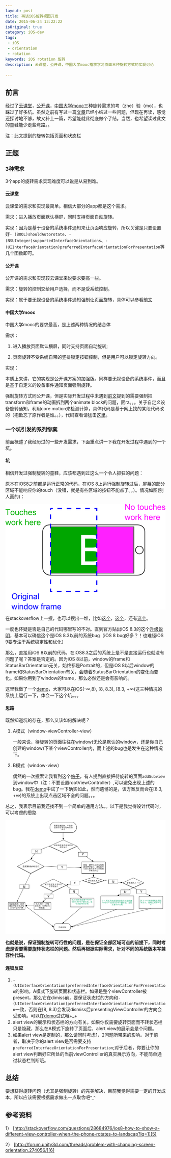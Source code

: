 ```yaml
---
layout: post
title: 再谈iOS旋转视图开发
date: 2015-06-24 13:22:22
isOriginal: true
category: iOS-dev
tags:
 - iOS
 - orientation
 - rotation
keywords: iOS rotation 旋转
description: 云课堂，公开课，中国大学mooc播放学习页面三种旋转方式的实现讨论

---
```


## 前言

经过了[云课堂][1]，[公开课][2]，[中国大学mooc][3]三种旋转需求的考（zhe）验（mo），也踩过了好多坑。虽然之前有写过一篇[文章][4]已经小结过一些问题，但现在再读，感觉还探讨地不够，故又补上一篇，希望能就此彻底做个了结。当然，也希望读过此文的童鞋能少走些弯路。。

注：此文提到的旋转包括页面和状态栏

## 正题

### 3种需求

3个app的旋转需求实现难度可以说是从易到难。

#### 云课堂

云课堂的需求和实现最简单。相信大部分的app都是这个需求。

需求：进入播放页面默认横屏，同时支持页面自动旋转。

实现：因为是基于设备的系统事件通知来让页面响应旋转，所以关键是只要设置好`- (BOOL)shouldAutorotate`、`- (NSUInteger)supportedInterfaceOrientations`、`- (UIInterfaceOrientation)preferredInterfaceOrientationForPresentation`等几个函数即可。

#### 公开课

公开课的需求和实现较云课堂来说要求要高一些。

需求：旋转的控制交给用户选择，而不是受系统控制。

实现：属于要无视设备的系统事件通知强制让页面旋转，具体可以参看[前文][4]

#### 中国大学mooc

中国大学mooc的要求最高，是上述两种情况的结合体

需求：

1. 进入播放页面默认横屏，同时支持页面自动旋转;

2. 页面旋转不受系统自带的竖排锁定按钮控制，但是用户可以锁定旋转方向。

实现：

本质上来讲，它的实现是公开课方案的加强版。同样要无视设备的系统事件，而且是基于自定义的设备事件通知页面强制旋转。

强制旋转方式同公开课，但是实际开发过程中未遇到[前文][4]提到的需要强制把transform和frame的动画拆到两个animate block的问题，囧rz。。。关于自定义设备旋转通知，利用core motion来检测计算，具体代码是基于网上找的某段代码改的（抱歉忘了原作者是谁。。），代码查看请猛击[这里](https://github.com/ddrccw/CCRotation/blob/master/CCRotation/CCRotation/UIViewController%2BCCRotation.m)。

### 一个坑引发的系列惨案

前面概述了我经历过的一些开发需求，下面重点讲一下我在开发过程中遇到的一个坑。

#### 坑

相信开发过强制旋转的童鞋，应该都遇到过这么一个令人抓狂的问题：

原本在iOS8之前都是运行正常的代码，在iOS 8上运行强制旋转过后，屏幕的部分区域不能响应你的touch（没错，就是有些区域的按钮不能点了。。）。情况如图(别人画的)：

![alt normal](/images/posts/tips-on-changing-orientation-2/problem.png "fuck")

在stackoverflow上一搜，也可以搜出一堆，比如[这个][5]，[这个](http://stackoverflow.com/questions/26037472/uiwindow-with-wrong-size-when-using-landscape-orientation)，还有[这个](http://stackoverflow.com/questions/25963101/unexpected-nil-window-in-uiapplicationhandleeventfromqueueevent)。

一度也怀疑是否是自己的代码哪里写的不对。直到官方贴出iOS 8.3的这个[升级说明](https://support.apple.com/kb/DL1806?locale=zh_CN)，基本可以确信这个是iOS 8.3以前的系统bug（iOS 8 bug好多？！也难怪iOS 9要专注于系统稳定性和优化）

那么，直接用iOS 8以前的代码，在iOS8.3之后的系统上是不是直接运行也就没有问题了呢？答案是否定的。因为iOS 8以前，window的frame和StatusBarOrientation无关，始终都是Portrait的，但是iOS 8以后window的frame和StatusBarOrientation有关，会随着StatusBarOrientation的变化而变化。如果你用到了window的frame，那么必然还是会有影响的。

这里我做了一个[demo][7]，大家可以在iOS(-∞,8), [8, 8.3), [8.3, +∞)这三种情况的系统上运行一下，体会一下这个坑。。。

#### 思路

既然知道坑的存在，那么又该如何解决呢？

1. A模式（window-viewController-view）

	一般来说，待旋转的页面往往在window(无论是默认的window，还是你自己创建的window)下某个viewController内，而上述的bug也是发生在这种情况下。

2. B模式（window-view）

	偶然的一次搜索让我看到这个[帖子][6]，有人提到直接把待旋转的页面`addSubview`到window中（注：不要设置rootViewController）,可以避免出现上述的bug。我在[demo][7]中试了一下确实如此，然而遗憾的是，该方案反而会在[8.3, +∞)的系统上出现点击区域不全的问题。。。

总之，我表示目前我还找不到一个简单的通用方法。。以下是我觉得设计代码时，可以考虑的思路

![alt normal](/images/posts/tips-on-changing-orientation-2/mind.png "mind")

**也就是说，保证强制旋转可行性的问题，是在保证全部区域可点的前提下，同时考虑是否要需要旋转状态栏的问题。然后再根据实际需求，针对不同的系统版本写兼容性代码。**

#### 连锁反应

1. `- (UIInterfaceOrientation)preferredInterfaceOrientationForPresentation`的影响。A模式下旋转页面和状态栏。如果是整个viewController被present，那么它在dimiss前，要保证状态栏的方向和`- (UIInterfaceOrientation)preferredInterfaceOrientationForPresentation`一致，否则在[8, 8.3)会发现dismiss后presentingViewController的方向会受影响。可以在[demo][7]试试哦+_+
2. alert view的展示和状态栏的方向有关。如果你仅需要旋转页面而不转状态栏只是隐藏，那么在A模式下旋转了页面后，alert view的展示会是个问题。
3. 如果alert view是定制的，那么请同时考虑1，2问题所带来的影响。对于前者，取决于你的alert view是否需要支持`preferredInterfaceOrientationForPresentation`;对于后者，你要让你的alert view判断好它所处的当前viewController的真实展示方向，不能简单通过状态栏判断哦。

## 总结
	
要想获得旋转问题（尤其是强制旋转）的完美解决，目前我觉得需要一定的开发成本，所以应该需要根据需求做出一点取舍吧^_^

## 参考资料


1） [http://stackoverflow.com/questions/28684976/ios8-how-to-show-a-different-view-controller-when-the-phone-rotates-to-landscap?lq=1][5] 

2） [http://forum.unity3d.com/threads/problem-with-changing-screen-orientation.274056/][6]

[1]: https://itunes.apple.com/cn/app/wang-yi-yun-ke-tang-for-iphone/id880452926?mt=8

[2]: https://itunes.apple.com/cn/app/id415424368?mt=8

[3]: https://itunes.apple.com/cn/app/id977883304

[4]: http://ddrccw.github.io/2014/08/20/tips-on-changing-orientation

[5]: http://stackoverflow.com/questions/28684976/ios8-how-to-show-a-different-view-controller-when-the-phone-rotates-to-landscap?lq=1

[6]: http://forum.unity3d.com/threads/problem-with-changing-screen-orientation.274056/

[7]: https://github.com/ddrccw/testRotate
